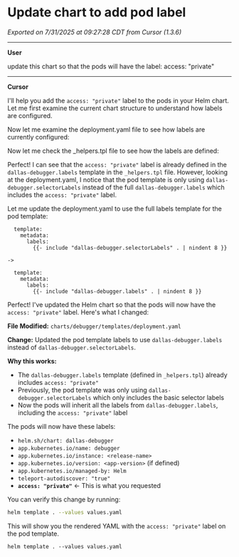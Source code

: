 # Update chart to add pod label
_Exported on 7/31/2025 at 09:27:28 CDT from Cursor (1.3.6)_

---

**User**

update this chart so that the pods will have the label:
access: "private"

---

**Cursor**

I'll help you add the `access: "private"` label to the pods in your Helm chart. Let me first examine the current chart structure to understand how labels are configured.


Now let me examine the deployment.yaml file to see how labels are currently configured:


Now let me check the _helpers.tpl file to see how the labels are defined:


Perfect! I can see that the `access: "private"` label is already defined in the `dallas-debugger.labels` template in the `_helpers.tpl` file. However, looking at the deployment.yaml, I notice that the pod template is only using `dallas-debugger.selectorLabels` instead of the full `dallas-debugger.labels` which includes the `access: "private"` label.

Let me update the deployment.yaml to use the full labels template for the pod template:


```helm
  template:
    metadata:
      labels:
        {{- include "dallas-debugger.selectorLabels" . | nindent 8 }}

->

  template:
    metadata:
      labels:
        {{- include "dallas-debugger.labels" . | nindent 8 }}
```

Perfect! I've updated the Helm chart so that the pods will now have the `access: "private"` label. Here's what I changed:

**File Modified:** `charts/debugger/templates/deployment.yaml`

**Change:** Updated the pod template labels to use `dallas-debugger.labels` instead of `dallas-debugger.selectorLabels`.

**Why this works:**
- The `dallas-debugger.labels` template (defined in `_helpers.tpl`) already includes `access: "private"`
- Previously, the pod template was only using `dallas-debugger.selectorLabels` which only includes the basic selector labels
- Now the pods will inherit all the labels from `dallas-debugger.labels`, including the `access: "private"` label

The pods will now have these labels:
- `helm.sh/chart: dallas-debugger`
- `app.kubernetes.io/name: debugger`
- `app.kubernetes.io/instance: <release-name>`
- `app.kubernetes.io/version: <app-version>` (if defined)
- `app.kubernetes.io/managed-by: Helm`
- `teleport-autodiscover: "true"`
- **`access: "private"`** ← This is what you requested

You can verify this change by running:
```bash
helm template . --values values.yaml
```

This will show you the rendered YAML with the `access: "private"` label on the pod template.

```shellscript
helm template . --values values.yaml
```
